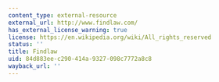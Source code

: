 ```yaml
---
content_type: external-resource
external_url: http://www.findlaw.com/
has_external_license_warning: true
license: https://en.wikipedia.org/wiki/All_rights_reserved
status: ''
title: Findlaw
uid: 84d883ee-c290-414a-9327-098c7772a8c8
wayback_url: ''
---
```

